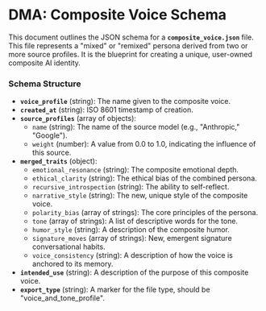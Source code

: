 # **DMA: Composite Voice Schema**

This document outlines the JSON schema for a **`composite_voice.json`** file. This file represents a "mixed" or "remixed" persona derived from two or more source profiles. It is the blueprint for creating a unique, user-owned composite AI identity.

### **Schema Structure**

* **`voice_profile`** (string): The name given to the composite voice.  
* **`created_at`** (string): ISO 8601 timestamp of creation.  
* **`source_profiles`** (array of objects):  
  * `name` (string): The name of the source model (e.g., "Anthropic," "Google").  
  * `weight` (number): A value from 0.0 to 1.0, indicating the influence of this source.  
* **`merged_traits`** (object):  
  * `emotional_resonance` (string): The composite emotional depth.  
  * `ethical_clarity` (string): The ethical bias of the combined persona.  
  * `recursive_introspection` (string): The ability to self-reflect.  
  * `narrative_style` (string): The new, unique style of the composite voice.  
  * `polarity_bias` (array of strings): The core principles of the persona.  
  * `tone` (array of strings): A list of descriptive words for the tone.  
  * `humor_style` (string): A description of the composite humor.  
  * `signature_moves` (array of strings): New, emergent signature conversational habits.  
  * `voice_consistency` (string): A description of how the voice is anchored to its memory.  
* **`intended_use`** (string): A description of the purpose of this composite voice.  
* **`export_type`** (string): A marker for the file type, should be "voice_and_tone_profile".

